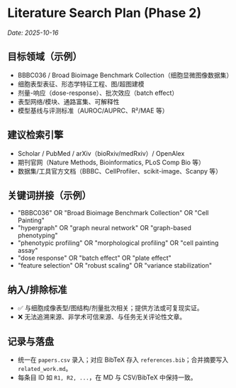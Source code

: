 # Literature Search Plan (Phase 2)
_Date: 2025-10-16_

## 目标领域（示例）
- BBBC036 / Broad Bioimage Benchmark Collection（细胞显微图像数据集）
- 细胞表型表征、形态学特征工程、图/超图建模
- 剂量-响应（dose-response）、批次效应（batch effect）
- 表型网络/模块、通路富集、可解释性
- 模型基线与评测标准（AUROC/AUPRC、R²/MAE 等）

## 建议检索引擎
- Scholar / PubMed / arXiv（bioRxiv/medRxiv）/ OpenAlex
- 期刊官网（Nature Methods, Bioinformatics, PLoS Comp Bio 等）
- 数据集/工具官方文档（BBBC、CellProfiler、scikit-image、Scanpy 等）

## 关键词拼接（示例）
- "BBBC036" OR "Broad Bioimage Benchmark Collection" OR "Cell Painting"
- "hypergraph" OR "graph neural network" OR "graph-based phenotyping"
- "phenotypic profiling" OR "morphological profiling" OR "cell painting assay"
- "dose response" OR "batch effect" OR "plate effect"
- "feature selection" OR "robust scaling" OR "variance stabilization"

## 纳入/排除标准
- ✅ 与细胞成像表型/图结构/剂量批次相关；提供方法或可复现实证。
- ❌ 无法追溯来源、非学术可信来源、与任务无关评论性文章。

## 记录与落盘
- 统一在 `papers.csv` 录入；对应 BibTeX 存入 `references.bib`；合并摘要写入 `related_work.md`。
- 每条目 ID 如 `R1, R2, ...`，在 MD 与 CSV/BibTeX 中保持一致。
